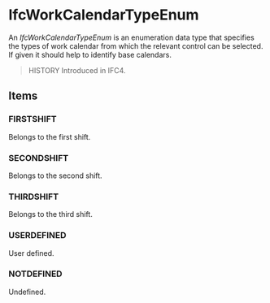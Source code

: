# IfcWorkCalendarTypeEnum

An _IfcWorkCalendarTypeEnum_ is an enumeration data type that specifies the types of work calendar from which the relevant control can be selected. If given it should help to identify base calendars.

> HISTORY Introduced in IFC4.

## Items

### FIRSTSHIFT
Belongs to the first shift.

### SECONDSHIFT
Belongs to the second shift.

### THIRDSHIFT
Belongs to the third shift.

### USERDEFINED
User defined.

### NOTDEFINED
Undefined.
